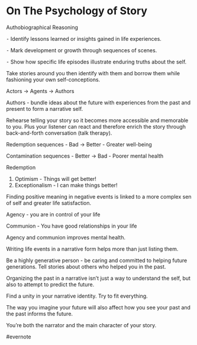 # On The Psychology of Story

Authobiographical Reasoning

⁃ Identify lessons learned or insights gained in life experiences.

⁃ Mark development or growth through sequences of scenes.

⁃ Show how specific life episodes illustrate enduring truths about the self.

Take stories around you then identify with them and borrow them while fashioning your own self-conceptions.

Actors -> Agents -> Authors

Authors - bundle ideas about the future with experiences from the past and present to form a narrative self.

Rehearse telling your story so it becomes more accessible and memorable to you. Plus your listener can react and therefore enrich the story through back-and-forth conversation (talk therapy).

Redemption sequences - Bad -> Better - Greater well-being

Contamination sequences - Better -> Bad - Poorer mental health

Redemption

1. Optimism - Things will get better!
2. Exceptionalism - I can make things better!

Finding positive meaning in negative events is linked to a more complex sen of self and greater life satisfaction.

Agency - you are in control of your life

Communion - You have good relationships in your life

Agency and communion improves mental health.

Writing life events in a narrative form helps more than just listing them.

Be a highly generative person - be caring and committed to helping future generations. Tell stories about others who helped you in the past.

Organizing the past in a narrative isn’t just a way to understand the self, but also to attempt to predict the future.

Find a unity in your narrative identity. Try to fit everything.

The way you imagine your future will also affect how you see your past and the past informs the future.

You’re both the narrator and the main character of your story.

\#evernote


